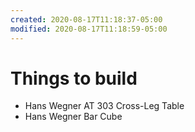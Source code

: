 ```yaml
---
created: 2020-08-17T11:18:37-05:00
modified: 2020-08-17T11:18:59-05:00
---
```


# Things to build

* Hans Wegner AT 303 Cross-Leg Table
* Hans Wegner Bar Cube
